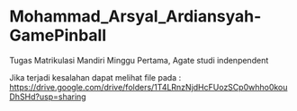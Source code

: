 # Mohammad_Arsyal_Ardiansyah-GamePinball
Tugas Matrikulasi Mandiri Minggu Pertama, Agate studi indenpendent

Jika terjadi kesalahan dapat melihat file pada :
https://drive.google.com/drive/folders/1T4LRnzNjdHcFUozSCp0whho0kouDhSHd?usp=sharing
